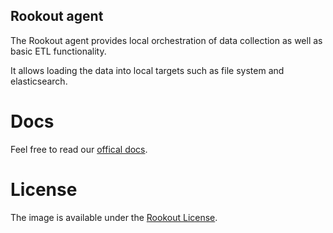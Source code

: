 ## Rookout agent
The Rookout agent provides local orchestration of data collection as well as basic ETL functionality.

It allows loading the data into local targets such as file system and elasticsearch.

# Docs
Feel free to read our [offical docs](https://rookout.github.io/).

# License

The image is available under the [Rookout License](https://github.com/Rookout/rookout.github.io/blob/master/agent/LICENSE.md).
